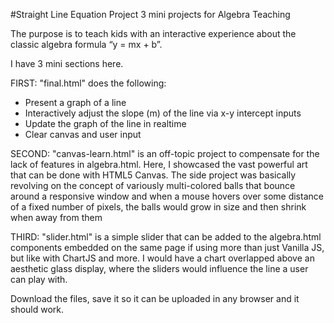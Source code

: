 #Straight Line Equation Project
3 mini projects for Algebra Teaching

The purpose is to teach kids with an interactive experience about the classic algebra formula “y = mx + b”. 

I have 3 mini sections here. 

FIRST:
"final.html" does the following:
+ Present a graph of a line
+ Interactively adjust the slope (m) of the line via x-y intercept inputs
+ Update the graph of the line in realtime
+ Clear canvas and user input 

SECOND:
"canvas-learn.html" is an off-topic project to compensate for the lack of features in algebra.html. 
Here, I showcased the vast powerful art that can be done with HTML5 Canvas.
The side project was basically revolving on the concept of variously multi-colored balls that bounce 
around a responsive window and when a mouse hovers over some distance of a fixed number of pixels, the balls would grow in size and then shrink when away from them


THIRD:
 "slider.html" is a simple slider that can be added to the algebra.html components embedded on the same page if using more than just Vanilla JS, but like with ChartJS and more.
 I would have a chart overlapped above an aesthetic glass display, where the sliders would influence the line a user can play with.

Download the files, save it so it can be uploaded in any browser and it should work.
